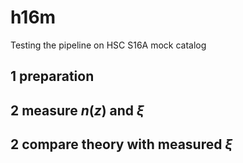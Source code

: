 # h16m

Testing the pipeline on HSC S16A mock catalog

## 1 preparation

## 2 measure $n(z)$ and $\xi$

## 2 compare theory with measured $\xi$
